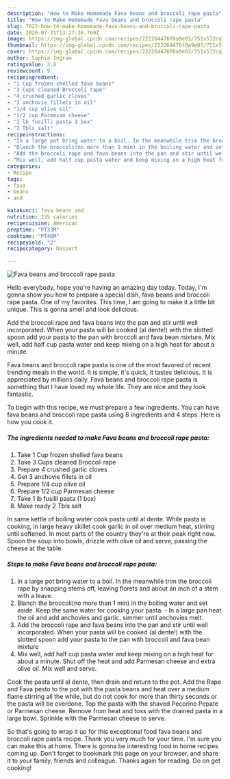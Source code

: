 ```yaml
---
description: "How to Make Homemade Fava beans and broccoli rape pasta"
title: "How to Make Homemade Fava beans and broccoli rape pasta"
slug: 7623-how-to-make-homemade-fava-beans-and-broccoli-rape-pasta
date: 2020-07-31T13:27:36.769Z
image: https://img-global.cpcdn.com/recipes/222264476f0a9e03/751x532cq70/fava-beans-and-broccoli-rape-pasta-recipe-main-photo.jpg
thumbnail: https://img-global.cpcdn.com/recipes/222264476f0a9e03/751x532cq70/fava-beans-and-broccoli-rape-pasta-recipe-main-photo.jpg
cover: https://img-global.cpcdn.com/recipes/222264476f0a9e03/751x532cq70/fava-beans-and-broccoli-rape-pasta-recipe-main-photo.jpg
author: Sophia Ingram
ratingvalue: 3.8
reviewcount: 9
recipeingredient:
- "1 Cup frozen shelled fava beans"
- "3 Cups cleaned Broccoli rape"
- "4 crushed garlic cloves"
- "3 anchovie fillets in oil"
- "1/4 cup olive oil"
- "1/2 cup Parmesan cheese"
- "1 lb fusilli pasta 1 box"
- "2 Tbls salt"
recipeinstructions:
- "In a large pot bring water to a boil. In the meanwhile trim the broccoli rape by snapping stems off, leaving florets and about an inch of a stem with a leave."
- "Blanch the broccoli(no more than 1 min) in the boiling water and set aside. Keep the same water for cooking your pasta. In a large pan heat the oil and add anchovies and garlic, simmer until anchovies melt."
- "Add the broccoli rape and fava beans into the pan and stir until well incorporated. When your pasta will be cooked (al dente!) with the slotted spoon add your pasta to the pan with broccoli and fava bean mixture"
- "Mix well, add half cup pasta water and keep mixing on a high heat for about a minute. Shut off the heat and add Parmesan cheese and extra olive oil. Mix well and serve."
categories:
- Recipe
tags:
- fava
- beans
- and

katakunci: fava beans and 
nutrition: 235 calories
recipecuisine: American
preptime: "PT33M"
cooktime: "PT46M"
recipeyield: "2"
recipecategory: Dessert

---
```



![Fava beans and broccoli rape pasta](https://img-global.cpcdn.com/recipes/222264476f0a9e03/751x532cq70/fava-beans-and-broccoli-rape-pasta-recipe-main-photo.jpg)

Hello everybody, hope you're having an amazing day today. Today, I'm gonna show you how to prepare a special dish, fava beans and broccoli rape pasta. One of my favorites. This time, I am going to make it a little bit unique. This is gonna smell and look delicious.

Add the broccoli rape and fava beans into the pan and stir until well incorporated. When your pasta will be cooked (al dente!) with the slotted spoon add your pasta to the pan with broccoli and fava bean mixture. Mix well, add half cup pasta water and keep mixing on a high heat for about a minute.

Fava beans and broccoli rape pasta is one of the most favored of recent trending meals in the world. It is simple, it's quick, it tastes delicious. It is appreciated by millions daily. Fava beans and broccoli rape pasta is something that I have loved my whole life. They are nice and they look fantastic.


To begin with this recipe, we must prepare a few ingredients. You can have fava beans and broccoli rape pasta using 8 ingredients and 4 steps. Here is how you cook it.

<!--inarticleads1-->

##### The ingredients needed to make Fava beans and broccoli rape pasta:

1. Take 1 Cup frozen shelled fava beans
1. Take 3 Cups cleaned Broccoli rape
1. Prepare 4 crushed garlic cloves
1. Get 3 anchovie fillets in oil
1. Prepare 1/4 cup olive oil
1. Prepare 1/2 cup Parmesan cheese
1. Take 1 lb fusilli pasta (1 box)
1. Make ready 2 Tbls salt


In same kettle of boiling water cook pasta until al dente. While pasta is cooking, in large heavy skillet cook garlic in oil over medium heat, stirring until softened. In most parts of the country they&#39;re at their peak right now. Spoon the soup into bowls, drizzle with olive oil and serve, passing the cheese at the table. 

<!--inarticleads2-->

##### Steps to make Fava beans and broccoli rape pasta:

1. In a large pot bring water to a boil. In the meanwhile trim the broccoli rape by snapping stems off, leaving florets and about an inch of a stem with a leave.
1. Blanch the broccoli(no more than 1 min) in the boiling water and set aside. Keep the same water for cooking your pasta. - In a large pan heat the oil and add anchovies and garlic, simmer until anchovies melt.
1. Add the broccoli rape and fava beans into the pan and stir until well incorporated. When your pasta will be cooked (al dente!) with the slotted spoon add your pasta to the pan with broccoli and fava bean mixture
1. Mix well, add half cup pasta water and keep mixing on a high heat for about a minute. Shut off the heat and add Parmesan cheese and extra olive oil. Mix well and serve.


Cook the pasta until al dente, then drain and return to the pot. Add the Rape and Fava pesto to the pot with the pasta beans and heat over a medium flame stirring all the while, but do not cook for more than thirty seconds or the pasta will be overdone. Top the pasta with the shaved Pecorino Pepate or Parmesan cheese. Remove from heat and toss with the drained pasta in a large bowl. Sprinkle with the Parmesan cheese to serve. 

So that's going to wrap it up for this exceptional food fava beans and broccoli rape pasta recipe. Thank you very much for your time. I'm sure you can make this at home. There is gonna be interesting food in home recipes coming up. Don't forget to bookmark this page on your browser, and share it to your family, friends and colleague. Thanks again for reading. Go on get cooking!
